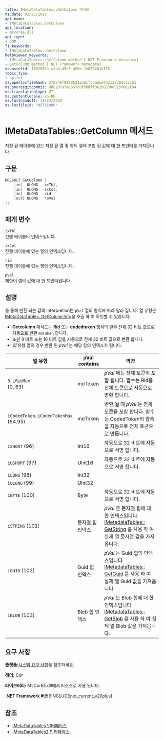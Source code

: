```yaml
---
title: IMetaDataTables::GetColumn 메서드
ms.date: 02/25/2019
api_name:
- IMetaDataTables.GetColumn
api_location:
- mscoree.dll
api_type:
- COM
f1_keywords:
- IMetaDataTables::GetColumn
helpviewer_keywords:
- IMetaDataTables::GetColumn method [.NET Framework metadata]
- GetColumn method [.NET Framework metadata]
ms.assetid: 1032055b-cabb-45c5-a50e-7e853201b175
topic_type:
- apiref
ms.openlocfilehash: 270546f0270521e38cfdcae5e4d2137202c13cb1
ms.sourcegitcommit: d8020797a6657d0fbbdff362b80300815f682f94
ms.translationtype: MT
ms.contentlocale: ko-KR
ms.lasthandoff: 11/24/2020
ms.locfileid: "95711090"
---
```

# <a name="imetadatatablesgetcolumn-method"></a>IMetaDataTables::GetColumn 메서드

지정 된 테이블에 있는 지정 된 열 및 행의 셀에 포함 된 값에 대 한 포인터를 가져옵니다.  
  
## <a name="syntax"></a>구문  
  
```cpp  
HRESULT GetColumn (
    [in]  ULONG   ixTbl,  
    [in]  ULONG   ixCol,  
    [in]  ULONG   rid,  
    [out] ULONG   *pVal  
);  
```  
  
## <a name="parameters"></a>매개 변수

 `ixTbl`  
 진행 테이블의 인덱스입니다.  
  
 `ixCol`  
 진행 테이블에 있는 열의 인덱스입니다.  
  
 `rid`  
 진행 테이블에 있는 행의 인덱스입니다.  
  
 `pVal`  
 제한이 셀의 값에 대 한 포인터입니다.  

## <a name="remarks"></a>설명

를 통해 반환 되는 값의 interpretion는 `pVal` 열의 형식에 따라 달라 집니다. 열 유형은 [IMetaDataTables. GetColumnInfo](imetadatatables-getcolumninfo-method.md)을 호출 하 여 확인할 수 있습니다.

- **Getcolumn** 메서드는 **Rid** 또는 **codedtoken** 형식의 열을 전체 32 비트 값으로 자동으로 변환 `mdToken` 합니다.
- 또한 8 비트 또는 16 비트 값을 자동으로 전체 32 비트 값으로 변환 합니다.
- *힙* 유형 열의 경우 반환 된 *pVal* 는 해당 힙의 인덱스가 됩니다.

| 열 유형              | pVal contains | 의견                          |
|--------------------------|---------------|-----------------------------------|
| `0`..`iRidMax`<br>(0, 63)  | mdToken     | *pVal* 에는 전체 토큰이 포함 됩니다. 함수는 Rid를 전체 토큰으로 자동으로 변환 합니다. |
| `iCodedToken`..`iCodedTokenMax`<br>(64.95) | mdToken | 반환 될 때 *pVal* 는 전체 토큰을 포함 합니다. 함수는 CodedToken의 압축을 자동으로 전체 토큰으로 만듭니다. |
| `iSHORT` (96)            | Int16         | 자동으로 32 비트에 자동으로 서명 합니다.  |
| `iUSHORT` (97)           | UInt16        | 자동으로 32 비트에 자동으로 서명 합니다.  |
| `iLONG` (98)             | Int32         |                                        |
| `iULONG` (99)            | UInt32        |                                        |
| `iBYTE` (100)            | Byte          | 자동으로 32 비트에 자동으로 서명 합니다.  |
| `iSTRING` (101)          | 문자열 힙 인덱스 | *pVal* 은 문자열 힙에 대 한 인덱스입니다. [IMetadataTables:: GetString](imetadatatables-getstring-method.md) 를 사용 하 여 실제 열 문자열 값을 가져옵니다. |
| `iGUID` (102)            | Guid 힙 인덱스 | *pVal* 는 Guid 힙의 인덱스입니다. [IMetadataTables:: GetGuid](imetadatatables-getguid-method.md) 를 사용 하 여 실제 열 Guid 값을 가져옵니다. |
| `iBLOB` (103)            | Blob 힙 인덱스 | *pVal* 는 Blob 힙에 대 한 인덱스입니다. [IMetadataTables:: GetBlob](imetadatatables-getblob-method.md) 을 사용 하 여 실제 열 Blob 값을 가져옵니다. |
  
## <a name="requirements"></a>요구 사항  

 **플랫폼:**[시스템 요구 사항](../../get-started/system-requirements.md)을 참조하세요.  
  
 **헤더:** Cor  
  
 **라이브러리:** MsCorEE.dll에서 리소스로 사용 됩니다.  
  
 **.NET Framework 버전**[!INCLUDE[net_current_v20plus](../../../../includes/net-current-v20plus-md.md)]  
  
## <a name="see-also"></a>참조

- [IMetaDataTables 인터페이스](imetadatatables-interface.md)
- [IMetaDataTables2 인터페이스](imetadatatables2-interface.md)

